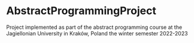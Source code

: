 # AbstractProgrammingProject

Project implemented as part of the abstract programming 
course at the Jagiellonian University in Kraków, Poland 
the winter semester 2022-2023